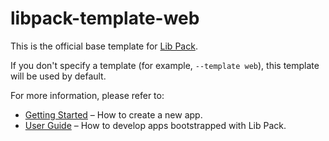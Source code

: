 # libpack-template-web

This is the official base template for [Lib Pack](https://github.com/facebook/libpacks).

If you don't specify a template (for example, `--template web`), this template will be used by default.

For more information, please refer to:

- [Getting Started](https://libpacks.dev/docs/getting-started) – How to create a new app.
- [User Guide](https://libpacks.dev) – How to develop apps bootstrapped with Lib Pack.
